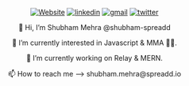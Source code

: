 <p align="center">
    <a href="https://shubhammehra.netlify.app"><img alt="Website" title="website" src="https://img.shields.io/badge/-Website-47CCCC?style=flat&logo=Google-Chrome&logoColor=white"/></a>
  <a href="https://www.linkedin.com/in/1801-shubham-mehra/"><img alt="linkedin" title="Linkedin" src="https://img.shields.io/badge/LinkedIn-0077B5?style=flat&logo=linkedin&logoColor=white"/></a>
  <a href="mailto:shubham.mehra@spreadd.io"><img alt="gmail" title="gmail" src="https://img.shields.io/badge/Gmail-red?style=flat&logo=Gmail&logoColor=white"/></a>
  <a href="https://twitter.com/_shubham_dev"><img alt="twitter" title="twitter" src="https://img.shields.io/badge/-Twitter-1ca0f1?style=flat&labelColor=1ca0f1&logo=twitter&logoColor=white"/></a>
</p>

<div align="center">
    <p>👋 Hi, I’m Shubham Mehra @shubham-spreadd</p> 
    <p>👀 I’m currently interested in Javascript & MMA 🤼‍♂️.</p>
    <p>🌱 I’m currently working on Relay & MERN.</p>
    <p>📫 How to reach me --> shubham.mehra@spreadd.io</p>
</div>

<!---
<div align="center">
  <figure><img width="50%" src="https://wakatime.com/share/@shubham_spreadd/87d9e6d7-7f46-499a-8836-329285026017.svg" /></figure>
</div>
-->
